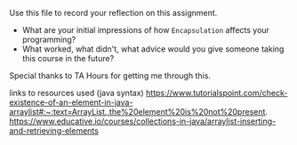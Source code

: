 Use this file to record your reflection on this assignment.

- What are your initial impressions of how `Encapsulation` affects your programming?
- What worked, what didn't, what advice would you give someone taking this course in the future?




Special thanks to TA Hours for getting me through this.

links to resources used (java syntax) 
https://www.tutorialspoint.com/check-existence-of-an-element-in-java-arraylist#:~:text=ArrayList.,the%20element%20is%20not%20present. 
https://www.educative.io/courses/collections-in-java/arraylist-inserting-and-retrieving-elements 

